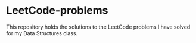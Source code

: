 # LeetCode-problems
This repository holds the solutions to the LeetCode problems I have solved for my Data Structures class.
